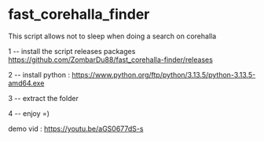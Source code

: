 # fast_corehalla_finder
This script allows not to sleep when doing a search on corehalla

1 -- install the script releases packages https://github.com/ZombarDu88/fast_corehalla-finder/releases

2 -- install python : https://www.python.org/ftp/python/3.13.5/python-3.13.5-amd64.exe

3 -- extract the folder

4 -- enjoy =)

demo vid : https://youtu.be/aGS0677dS-s
